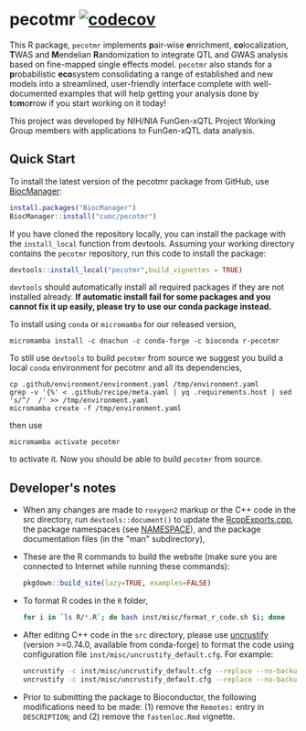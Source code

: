 # pecotmr [![codecov](https://codecov.io/gh/cumc/pecotmr/graph/badge.svg?token=NFH9R1OPG7)](https://codecov.io/gh/cumc/pecotmr)

This R package, `pecotmr` implements **p**air-wise **e**nrichment, **co**localization, **T**WAS and **M**endelian **R**andomization to integrate QTL and GWAS analysis based on fine-mapped single effects model.
`pecotmr` also stands for a **p**robabilistic **eco**system consolidating a range of established and new models into a streamlined, user-friendly interface complete with well-documented examples that will help getting your analysis done by **t**o**m**o**r**row if you start working on it today!

This project was developed by NIH/NIA FunGen-xQTL Project Working Group members with applications to FunGen-xQTL data analysis.

## Quick Start

To install the latest version of the pecotmr package
from GitHub, use [BiocManager][BiocManager]:

```R
install.packages("BiocManager")
BiocManager::install("cumc/pecotmr")
```

If you have cloned the repository locally, you can install the package
with the `install_local` function from devtools. Assuming your working
directory contains the `pecotmr` repository, run this code to
install the package:

```R
devtools::install_local("pecotmr",build_vignettes = TRUE)
```

`devtools` should automatically install all required packages if
they are not installed already. **If automatic install fail for some packages and you cannot fix it up easily, please try to use our conda package instead.**

To install using `conda` or `micromamba` for our released version,

```
micromamba install -c dnachun -c conda-forge -c bioconda r-pecotmr
```

To still use `devtools` to build `pecotmr` from source we suggest you build a local `conda` environment for pecotmr and all its dependencies,

```
cp .github/environment/environment.yaml /tmp/environment.yaml
grep -v '{%' < .github/recipe/meta.yaml | yq .requirements.host | sed 's/^/  /' >> /tmp/environment.yaml
micromamba create -f /tmp/environment.yaml
```

then use 

```
micromamba activate pecotmr
```

to activate it. Now you should be able to build `pecotmr` from source.

## Developer's notes

+ When any changes are made to `roxygen2` markup or the C++ code in
the src directory, run `devtools::document()` to update the
[RcppExports.cpp](src/RcppExports.cpp), the package namespaces (see
[NAMESPACE](NAMESPACE)), and the package documentation files (in the
"man" subdirectory),

+ These are the R commands to build the website (make sure you are
connected to Internet while running these commands):

   ```R
   pkgdown::build_site(lazy=TRUE, examples=FALSE)
   ```

+ To format R codes in the `R` folder,

   ```bash
   for i in `ls R/*.R`; do bash inst/misc/format_r_code.sh $i; done
   ```

+ After editing C++ code in the `src` directory, please use
[uncrustify][uncrustify] (version >=0.74.0, available from conda-forge) 
to format the code using configuration file
`inst/misc/uncrustify_default.cfg`. For example:

   ```bash
   uncrustify -c inst/misc/uncrustify_default.cfg --replace --no-backup -l CPP src/qtl_enrichment.cpp
   uncrustify -c inst/misc/uncrustify_default.cfg --replace --no-backup -l CPP src/qtl_enrichment.hpp
   ```

+ Prior to submitting the package to Bioconductor, the following modifications
need to be made: (1) remove the `Remotes:` entry in `DESCRIPTION`; and
(2) remove the `fastenloc.Rmd` vignette.

[BiocManager]: https://github.com/Bioconductor/BiocManager
[uncrustify]: https://github.com/uncrustify/uncrustify
